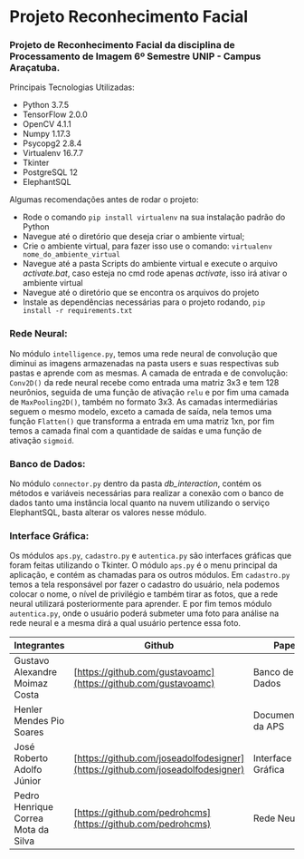 # Projeto Reconhecimento Facial

### Projeto de Reconhecimento Facial da disciplina de Processamento de Imagem 6º Semestre UNIP - Campus Araçatuba.
Principais Tecnologias Utilizadas:
* Python 3.7.5
* TensorFlow 2.0.0
* OpenCV 4.1.1
* Numpy 1.17.3
* Psycopg2 2.8.4
* Virtualenv 16.7.7
* Tkinter
* PostgreSQL 12
* ElephantSQL

Algumas recomendações antes de rodar o projeto:
* Rode o comando `pip install virtualenv` na sua instalação padrão do Python
* Navegue até o diretório que deseja criar o ambiente virtual;
*  Crie o ambiente virtual, para fazer isso use o comando: `virtualenv nome_do_ambiente_virtual`
* Navegue até a pasta Scripts do ambiente virtual e execute o arquivo *activate.bat*, caso esteja no cmd rode apenas *activate*, isso irá ativar o ambiente virtual
* Navegue até o diretório que se encontra os arquivos do projeto
* Instale as dependências necessárias para o projeto rodando, `pip install -r requirements.txt`

### Rede Neural:
No módulo `intelligence.py`, temos uma rede neural de convolução que diminui as imagens armazenadas na pasta users e suas respectivas sub pastas e aprende com as mesmas. A camada de entrada e de convolução: `Conv2D()` da rede neural recebe como entrada uma matriz 3x3 e tem 128 neurônios, seguida de uma função de ativação `relu` e por fim uma camada de `MaxPooling2D()`, também no formato 3x3. As camadas intermediárias seguem o mesmo modelo, exceto a camada de saída, nela temos uma função `Flatten()` que transforma a entrada em uma matriz 1xn, por fim temos a camada final com a quantidade de saídas e uma função de ativação `sigmoid`.

### Banco de Dados:
No módulo `connector.py` dentro da pasta *db_interaction*, contém os métodos e variáveis necessárias para realizar a conexão com o banco de dados tanto uma instância local quanto na nuvem utilizando o serviço ElephantSQL, basta alterar os valores nesse módulo.

### Interface Gráfica:
Os módulos `aps.py`, `cadastro.py` e `autentica.py` são interfaces gráficas que foram feitas utilizando o Tkinter. O módulo `aps.py` é o menu principal da aplicação, e contém as chamadas para os outros módulos. Em `cadastro.py` temos a tela responsável por fazer o cadastro do usuário, nela podemos colocar o nome, o nível de privilégio e também tirar as fotos, que a rede neural utilizará posteriormente para aprender. E por fim temos módulo `autentica.py`, onde o usuário poderá submeter uma foto para análise na rede neural e a mesma dirá a qual usuário pertence essa foto.

| Integrantes | Github | Papel |
|--|--|--|
| Gustavo Alexandre Moimaz Costa | [https://github.com/gustavoamc](https://github.com/gustavoamc) | Banco de Dados |
| Henler Mendes Pio Soares |  | Documentação da APS |
| José Roberto Adolfo Júnior | [https://github.com/joseadolfodesigner](https://github.com/joseadolfodesigner) | Interface Gráfica |
| Pedro Henrique Correa Mota da Silva | [https://github.com/pedrohcms](https://github.com/pedrohcms) | Rede Neural |